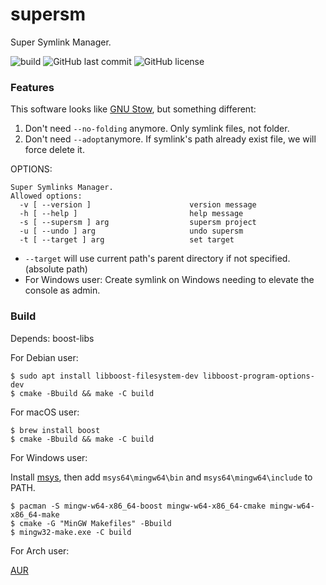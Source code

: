 # supersm
Super Symlink Manager. 

![build](https://github.com/peeweep/supersm/workflows/build/badge.svg)
![GitHub last commit](https://img.shields.io/github/last-commit/peeweep/supersm)
![GitHub license](https://img.shields.io/github/license/peeweep/supersm)

### Features

This software looks like [GNU Stow](https://www.gnu.org/software/stow/), but something different:

1. Don't need `--no-folding` anymore.
    Only symlink files, not folder.
2. Don't need `--adopt`anymore.
    If symlink's path already exist file, we will force delete it.

OPTIONS:

```text
Super Symlinks Manager.
Allowed options:
  -v [ --version ]                      version message
  -h [ --help ]                         help message
  -s [ --supersm ] arg                  supersm project
  -u [ --undo ] arg                     undo supersm
  -t [ --target ] arg                   set target
```

* `--target` will use current path's parent directory if not specified.(absolute path)
* For Windows user: Create symlink on Windows needing to elevate the console as admin.

### Build

Depends: boost-libs

For Debian user:
```
$ sudo apt install libboost-filesystem-dev libboost-program-options-dev
$ cmake -Bbuild && make -C build
```

For macOS user:
```
$ brew install boost
$ cmake -Bbuild && make -C build
```

For Windows user:

Install [msys](https://www.msys2.org/), then add `msys64\mingw64\bin` and `msys64\mingw64\include` to PATH.

```
$ pacman -S mingw-w64-x86_64-boost mingw-w64-x86_64-cmake mingw-w64-x86_64-make
$ cmake -G "MinGW Makefiles" -Bbuild
$ mingw32-make.exe -C build
```

For Arch user:

[AUR](https://aur.archlinux.org/packages/supersm)
